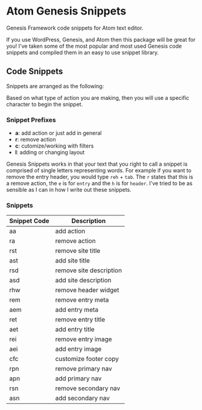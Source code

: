 # Atom Genesis Snippets

Genesis Framework code snippets for Atom text editor.

If you use WordPress, Genesis, and Atom then this package will be great for you! I've taken some of the most popular and most used Genesis code snippets and compiled them in an easy to use snippet library.

## Code Snippets
Snippets are arranged as the following:

Based on what type of action you are making, then you will use a specific character to begin the snippet.

### Snippet Prefixes
- **a**: add action or just add in general
- **r**: remove action
- **c**: cutomize/working with filters
- **l**: adding or changing layout

Genesis Snippets works in that your text that you right to call a snippet is comprised of single letters representing words. For example if you want to remove the entry header, you would type `reh` + `tab`. The `r` states that this is a remove action, the `e` is for `entry` and the `h` is for `header`. I've tried to be as sensible as I can in how I write out these snippets.

### Snippets

| Snippet Code  | Description |
| ------------- | ----------- |
| aa    | add action |
| ra    | remove action     |
| rst   | remove site title |
| ast   | add site title |
| rsd   | remove site description |
| asd   | add site description |
| rhw   | remove header widget |
| rem   | remove entry meta |
| aem   | add entry meta |
| ret   | remove entry title |
| aet   | add entry title |
| rei   | remove entry image |
| aei   | add entry image |
| cfc   | customize footer copy |
| rpn   | remove primary nav |
| apn   | add primary nav |
| rsn   | remove secondary nav |
| asn   | add secondary nav |

